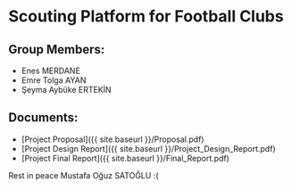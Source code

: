 # Scouting Platform for Football Clubs

## Group Members:
* Enes MERDANE 
* Emre Tolga AYAN 
* Şeyma Aybüke ERTEKİN

## Documents:
* [Project Proposal]({{ site.baseurl }}/Proposal.pdf)
* [Project Design Report]({{ site.baseurl }}/Project_Design_Report.pdf)
* [Project Final Report]({{ site.baseurl }}/Final_Report.pdf)

Rest in peace Mustafa Oğuz SATOĞLU :(
